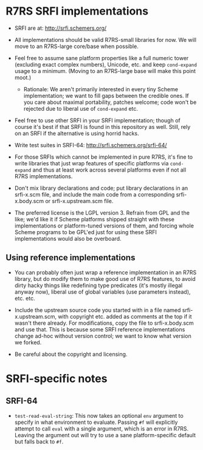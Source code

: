 R7RS SRFI implementations
=========================

- SRFI are at: <http://srfi.schemers.org/>

- All implementations should be valid R7RS-small libraries for now.
  We will move to an R7RS-large core/base when possible.

- Feel free to assume sane platform properties like a full numeric
  tower (excluding exact complex numbers), Unicode, etc. and keep
  `cond-expand` usage to a minimum.  (Moving to an R7RS-large base
  will make this point moot.)

  - Rationale: We aren't primarily interested in every tiny Scheme
    implementation; we want to fill gaps between the credible ones.
    If you care about maximal portability, patches welcome; code won't
    be rejected due to liberal use of `cond-expand` etc.

- Feel free to use other SRFI in your SRFI implementation; though of
  course it's best if that SRFI is found in this repository as well.
  Still, rely on an SRFI if the alternative is using horrid hacks.

- Write test suites in SRFI-64: <http://srfi.schemers.org/srfi-64/>

- For those SRFIs which cannot be implemented in pure R7RS, it's fine
  to write libraries that just wrap features of specific platforms via
  `cond-expand` and thus at least work across several platforms even
  if not all R7RS implementations.

- Don't mix library declarations and code; put library declarations in
  an srfi-x.scm file, and include the main code from a corresponding
  srfi-x.body.scm or srfi-x.upstream.scm file.

- The preferred license is the LGPL version 3.  Refrain from GPL and
  the like; we'd like it if Scheme platforms shipped straight with
  these implementations or platform-tuned versions of them, and
  forcing whole Scheme programs to be GPL'ed just for using these SRFI
  implementations would also be overboard.

Using reference implementations
-------------------------------

- You can probably often just wrap a reference implementation in an
  R7RS library, but do modify them to make good use of R7RS features,
  to avoid dirty hacky things like redefining type predicates (it's
  mostly illegal anyway now), liberal use of global variables (use
  parameters instead), etc. etc.

- Include the upstream source code you started with in a file named
  srfi-x.upstream.scm, with copyright etc. added as comments at the
  top if it wasn't there already.  For modifications, copy the file to
  srfi-x.body.scm and use that.  This is because some SRFI reference
  implementations change ad-hoc without version control; we want to
  know what version we forked.

- Be careful about the copyright and licensing.

SRFI-specific notes
===================

SRFI-64
-------

- `test-read-eval-string`: This now takes an optional `env` argument
  to specify in what environment to evaluate.  Passing `#f` will
  explicitly attempt to call `eval` with a single argument, which is
  an error in R7RS.  Leaving the argument out will try to use a sane
  platform-specific default but falls back to `#f`.
